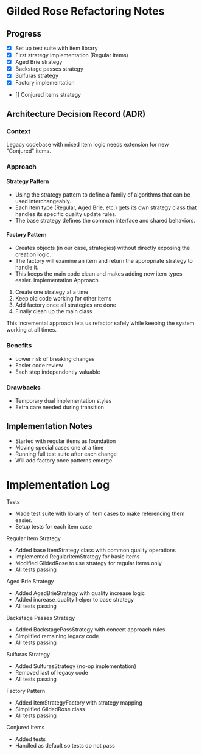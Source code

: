 # Gilded Rose Refactoring Notes

## Progress
- [x] Set up test suite with item library
- [x] First strategy implementation (Regular items)
- [x] Aged Brie strategy
- [x] Backstage passes strategy
- [x] Sulfuras strategy
- [x] Factory implementation
- [] Conjured items strategy

## Architecture Decision Record (ADR)

### Context
Legacy codebase with mixed item logic needs extension for new "Conjured" items.

### Approach

#### Strategy Pattern
- Using the strategy pattern to define a family of algorithms that can be used interchangeably. 
- Each item type (Regular, Aged Brie, etc.) gets its own strategy class that handles its specific quality update rules. 
- The base strategy defines the common interface and shared behaviors.

#### Factory Pattern
- Creates objects (in our case, strategies) without directly exposing the creation logic. 
- The factory will examine an item and return the appropriate strategy to handle it. 
- This keeps the main code clean and makes adding new item types easier.
Implementation Approach

1. Create one strategy at a time
2. Keep old code working for other items
3. Add factory once all strategies are done
4. Finally clean up the main class

This incremental approach lets us refactor safely while keeping the system working at all times.

### Benefits
- Lower risk of breaking changes
- Easier code review
- Each step independently valuable

### Drawbacks
- Temporary dual implementation styles
- Extra care needed during transition

## Implementation Notes
- Started with regular items as foundation
- Moving special cases one at a time
- Running full test suite after each change
- Will add factory once patterns emerge

# Implementation Log

Tests
* Made test suite with library of item cases to make referencing them easier.
* Setup tests for each item case

Regular Item Strategy
* Added base ItemStrategy class with common quality operations
* Implemented RegularItemStrategy for basic items
* Modified GildedRose to use strategy for regular items only
* All tests passing

Aged Brie Strategy

* Added AgedBrieStrategy with quality increase logic
* Added increase_quality helper to base strategy
* All tests passing

Backstage Passes Strategy
* Added BackstagePassStrategy with concert approach rules
* Simplified remaining legacy code
* All tests passing

Sulfuras Strategy
* Added SulfurasStrategy (no-op implementation)
* Removed last of legacy code
* All tests passing

Factory Pattern
* Added ItemStrategyFactory with strategy mapping
* Simplified GildedRose class
* All tests passing

Conjured Items
* Added tests
* Handled as default so tests do not pass
